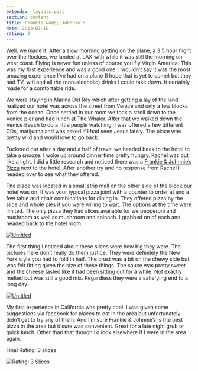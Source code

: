 ```yaml
---
extends: _layouts.post
section: content
title: Frankie &amp; Johnnie's
date: 2013-07-16
rating: 3
---
```


Well, we made it. After a slow morning getting on the plane, a 3.5 hour flight over the Rockies, we landed at LAX with while it was still the morning on west coast. Flying is never fun unless of course you fly Virgin America. This was my first experience and was a good one. I wouldn’t say it was the most amazing experience I’ve had on a plane (I hope that is yet to come) but they had TV, wifi and all the (non-alcoholic) drinks I could take down. It certainly made for a comfortable ride.

We were staying in Marina Del Ray which after getting a lay of the land realized our hotel was across the street from Venice and only a few blocks from the ocean. Once settled in our room we took a stroll down to the Venice pier and had lunch at The Whaler. After that we walked down the Venice Beach to do a little people watching. I was offered a few different CDs, marijuana and was asked if I had seen Jesus lately. The place was pretty wild and would love to go back.

Tuckered out after a day and a half of travel we headed back to the hotel to take a snooze. I woke up around dinner time pretty hungry. Rachel was out like a light. I did a little research and noticed there was a [Frankie & Johnnie’s Pizza](http://www.frankieandjohnniespizzamarina.com/) next to the hotel. After another try and no response from Rachel I headed over to see what they offered.

The place was located in a small strip mall on the other side of the block our hotel was on. It was your typical pizza joint with a counter to order at and a few table and chair combinations for dining in. They offered pizza by the slice and whole pies if you were willing to wait. The options at the time were limited. The only pizza they had slices available for we pepperoni and mushroom as well as mushroom and spinach. I grabbed on of each and headed back to the hotel room.

[![Untitled](http://farm4.staticflickr.com/3785/9190650774_b6cc0c87d0.jpg)](http://www.flickr.com/photos/joefearnley/9190650774/ "Untitled by joefearnley, on Flickr")

The first thing I noticed about these slices were how big they were. The pictures here don’t really do them justice. They were definitely the New York style you had to fold in half. The crust was a bit on the chewy side but was felt fitting given the size of these things. The sauce was pretty sweet and the cheese tasted like it had been sitting out for a while. Not exactly melted but was still a good mix. Regardless they were a satisfying end to a long day.

[![Untitled](http://farm6.staticflickr.com/5446/9190653090_15edac879d.jpg)](http://www.flickr.com/photos/joefearnley/9190653090/ "Untitled by joefearnley, on Flickr")

My first experience in California was pretty cool. I was given some suggestions via facebook for places to eat in the area but unfortunately didn’t get to try any of them. And I’m sure Frankie & Johnnie’s is the best pizza in the area but it sure was convenient. Great for a late night grub or quick lunch. Other than that though I’d look elsewhere if I were in the area again.

Final Rating: 3 slices

![Rating: 3 Slices](/assets/img/pizza3_sm.jpg)